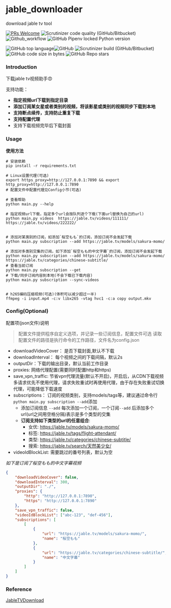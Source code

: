 # jable_downloader
download jable tv tool

[![PRs Welcome](https://img.shields.io/badge/PRs-welcome-brightgreen.svg?style=flat-square)](https://makeapullrequest.com)
![Scrutinizer code quality (GitHub/Bitbucket)](https://img.shields.io/scrutinizer/quality/g/2niuhe/jable_downloader/main)
![Github_workflow](https://github.com/2niuhe/jable_downloader/actions/workflows/python-package.yml/badge.svg) ![GitHub Pipenv locked Python version](https://img.shields.io/github/pipenv/locked/python-version/2niuhe/jable_downloader)

![GitHub top language](https://img.shields.io/github/languages/top/2niuhe/jable_downloader)![GitHub](https://img.shields.io/github/license/2niuhe/jable_downloader)
![Scrutinizer build (GitHub/Bitbucket)](https://img.shields.io/scrutinizer/build/g/2niuhe/jable_downloader/main)
![GitHub code size in bytes](https://img.shields.io/github/languages/code-size/2niuhe/jable_downloader)
![GitHub Repo stars](https://img.shields.io/github/stars/2niuhe/jable_downloader?style=social) 

### Introduction
下载jable tv视频助手:heart_eyes:

支持功能：
- **指定视频url下载到指定目录**
- **添加订阅某女星或者类别的视频，将该影星或类别的视频同步下载到本地**
- **支持断点续传，支持防止重复下载**
- **支持配置代理**
- 支持下载视频完毕后下载封面

### Usage

**使用方法**

```shell
# 安装依赖
pip install -r requirements.txt

# Linux设置代理(可选)
export https_proxy=http://127.0.0.1:7890 && export http_proxy=http://127.0.0.1:7890
# 配置文件中配置代理见Config小节(可选)

# 查看帮助
python main.py --help

# 指定视频url下载，指定多个url会按队列逐个下载(下面url替换为自己的url)
python main.py videos  https://jable.tv/videos/111111/  https://jable.tv/videos/222222/


# 添加对某类别的订阅，如添加`桜空もも`的订阅，添加订阅不会发起下载
python main.py subscription --add https://jable.tv/models/sakura-momo/

# 添加对多类别交集的订阅，如下添加`桜空もも的中文字幕`的订阅，添加订阅不会发起下载
python main.py subscription --add https://jable.tv/models/sakura-momo/ https://jable.tv/categories/chinese-subtitle/
# 查看当前订阅
python main.py subscription --get
# 下载/同步订阅内容到本地(不会下载已下载内容)
python main.py subscription --sync-videos


# h265编码压缩视频(可选)(体积可以减少超过一半)
ffmpeg -i input.mp4 -c:v libx265 -vtag hvc1 -c:a copy output.mkv
```

### Config(Optional)

配置项(json文件)说明

> 配置文件提供程序自定义选项，并记录一些订阅信息，配置文件可选
> 读取配置文件的路径是执行命令的工作路径，文件名为config.json

- downloadVideoCover： 是否下载封面,默认不下载
- downloadInterval： 每个视频之间的下载间隔，默认2s
- outputDir：下载的输出目录，默认当前工作目录
- proxies: 网络代理配置(需要同时配置http和https)
- save_vpn_traffic: 节省vpn代理流量(默认不开启)，开启后，从CDN下载视频多请求优先不使用代理，请求失败重试时再使用代理，由于存在失败重试切换代理，可能降低下载速度
- subscriptions： 订阅的视频类别，支持models/tags等，建议通过命令行` python main.py subscription --add `添加
    - 添加订阅信息 `--add` 每次添加一个订阅，一个订阅`--add` 后添加多个url(url之间用空格分隔)表示是多个类型的交集
    - **订阅支持如下类型的url的任意组合**:
      - 女优:  https://jable.tv/models/sakura-momo/
      - 标签:  https://jable.tv/tags/flight-attendant/
      - 类型:  https://jable.tv/categories/chinese-subtitle/
      - 搜索:  https://jable.tv/search/天然美少女/
- videoIdBlockList: 需要跳过的番号列表，默认为空

*如下是订阅了桜空もも的中文字幕视频*

```json
{
    "downloadVideoCover": false,     
    "downloadInterval": 300,
    "outputDir": "./", 
    "proxies": {
        "http": "http://127.0.0.1:7890",
        "https": "http://127.0.0.1:7890"
    },
    "save_vpn_traffic": false,
    "videoIdBlockList": ["abc-123", "def-456"],
    "subscriptions": [
        [
            {
                "url": "https://jable.tv/models/sakura-momo/",
                "name": "桜空もも"
            },
            {
                "url": "https://jable.tv/categories/chinese-subtitle/",
                "name": "中文字幕"
            }
        ]
    ]
}
```

### Reference
[JableTVDownload](https://github.com/hcjohn463/JableTVDownload)
